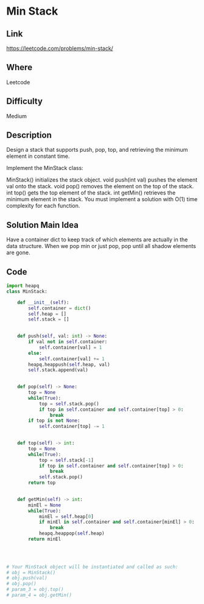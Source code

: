 # Min Stack

## Link

https://leetcode.com/problems/min-stack/

## Where

Leetcode

## Difficulty

Medium

## Description

Design a stack that supports push, pop, top, and retrieving the minimum element in constant time.

Implement the MinStack class:

MinStack() initializes the stack object.
void push(int val) pushes the element val onto the stack.
void pop() removes the element on the top of the stack.
int top() gets the top element of the stack.
int getMin() retrieves the minimum element in the stack.
You must implement a solution with O(1) time complexity for each function.

## Solution Main Idea

Have a container dict to keep track of which elements are actually in the data structure.
When we pop min or just pop, pop until all shadow elements are gone.


## Code

```python
import heapq
class MinStack:

    def __init__(self):
        self.container = dict()
        self.heap = []
        self.stack = []
        

    def push(self, val: int) -> None:
        if val not in self.container:
            self.container[val] = 1
        else:
            self.container[val] += 1
        heapq.heappush(self.heap, val)
        self.stack.append(val)
        

    def pop(self) -> None:
        top = None
        while(True):
            top = self.stack.pop()
            if top in self.container and self.container[top] > 0:
                break
        if top is not None:
            self.container[top] -= 1
        

    def top(self) -> int:
        top = None
        while(True):
            top = self.stack[-1]
            if top in self.container and self.container[top] > 0:
                break
            self.stack.pop()
        return top
        

    def getMin(self) -> int:
        minEl = None
        while(True):
            minEl = self.heap[0]
            if minEl in self.container and self.container[minEl] > 0:
                break
            heapq.heappop(self.heap)
        return minEl
            
        


# Your MinStack object will be instantiated and called as such:
# obj = MinStack()
# obj.push(val)
# obj.pop()
# param_3 = obj.top()
# param_4 = obj.getMin()
```
